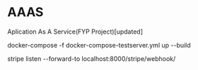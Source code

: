 # AAAS
Aplication As A Service(FYP Project)[updated]

docker-compose -f docker-compose-testserver.yml up --build

stripe listen --forward-to localhost:8000/stripe/webhook/